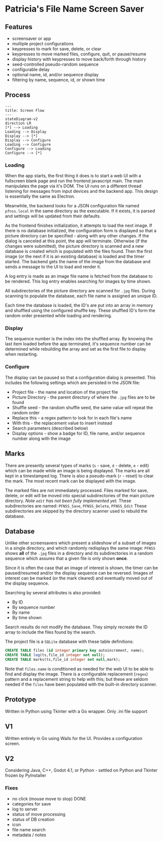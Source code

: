 # Patricia's File Name Screen Saver
## Features
- screensaver or app
- multiple project configurations
- keypresses to mark for save, delete, or clear
- keypresses to move marked files, configure, quit, or pause/resume
- display history with keypresses to move back/forth through history
- seed-controlled pseudo-random sequence
- configurable delay
- optional name, id, and/or sequence display
- filtering by name, sequence, id, or shown time

## Process
```mermaid
---
title: Screen Flow
---
stateDiagram-v2
direction LR
[*] --> Loading
Loading --> Display
Display --> [*]
Display --> Configure
Loading --> Configure
Configure --> Loading
Configure --> [*]
```
### Loading
When the app starts, the first thing it does is to start a web UI with a fullscreen blank page and run the frontend javascript main. The main manipulates the page via it's DOM. The UI runs on a different thread listening for messages from input devices and the backend app. This design is essentially the same as Electron.

Meanwhile, the backend looks for a JSON configuration file named `pfnss.local` in the same directory as the executable. If it exists, it is parsed and settings will be updated from their defaults.

As the frontend finishes initialization, it attempts to load the next image. If there is no database initialized, the configuration form is displayed so that a picture directory can be specified - along with any other changes. If the dialog is canceled at this point, the app will terminate. Otherwise (if the changes were submitted), the picture directory is scanned and a new database is created which is populated with the files found. Then the first image (or the next if it is an existing database) is loaded and the timer started. The backend gets the name of the image from the database and sends a message to the UI to load and render it.

A log entry is made as an image file name is fetched from the database to be rendered. This log entry enables searching for images by time shown.

All subdirectories of the picture directory are scanned for `.jpg` files. During scanning to populate the database, each file name is assigned an unique ID.

Each time the database is loaded, the ID's are put into an array in memory and shuffled using the configured shuffle key. These shuffled ID's form the random order presented while loading and rendering. 

### Display
The sequence number is the index into the shuffled array. By knowing the last item loaded before the app terminated, it's sequence number can be determined while rebuilding the array and set as the first file to display when restarting.

### Configure
The display can be paused so that a configuration dialog is presented. This includes the following settings which are persisted in the JSON file:
- Project file - the name and location of the project file
- Picture Directory - the parent directory of where the `.jpg` files are to be found
- Shuffle seed - the random shuffle seed, the same value will repeat the random order
- Replace this - a regex pattern to look for in each file's name
- With this - the replacement value to insert instead
- Search parameters (described below)
- Display options - show a badge for ID, file name, and/or sequence number along with the image

## Marks
There are presently several types of marks (`s` - save, `d` - delete, `e` - edit) which can be made while an image is being displayed. The marks are all kept in a timestamped log. There is also a pseudo-mark (`r` - reset) to clear the mark. The most recent mark can be displayed with the image.

The marked files are not immediately processed. Files marked for save, delete, or edit will be moved into special subdirectories of the main picture directory. _Note `edit` has not been fully implemented yet._ These subdirectories are named: `PFNSS_Save`, `PFNSS_Delete`, `PFNSS_Edit` These subdirectories are skipped by the directory scanner used to rebuild the database.

## Database
Unlike other screensavers which present a slideshow of a subset of images in a single directory, and which randomly redisplays the same image: `PFNSS` shows **all** of the `.jpg` files in a directory and its subdirectories in a random sequence which assures that a given file is only shown **once**.

Since it is often the case that an image of interest is shown, the timer can be paused/resumed and/or the display sequence can be reversed. Images of interest can be marked (or the mark cleared) and eventually moved out of the display sequence.

Searching by several attributes is also provided:
- By ID
- By sequence number
- By name
- By time shown

Search results do not modify the database. They simply recreate the ID array to include the files found by the search.

The project file is a `SQLite` database with these table definitions:
```sql
CREATE TABLE files (id integer primary key autoincrement, name);
CREATE TABLE log(ts,file_id integer not null);
CREATE TABLE marks(ts,file_id integer not null,mark);
```

Note that `files.name` is conditioned as needed for the web UI to be able to find and display the image. There is a configurable replacement (`regex`) pattern and a replacement string to help with this; but these are seldom needed if the `files` have been populated with the built-in directory scanner.
## Prototype
Written in Python using Tkinter with a Go wrapper. Only .ini file support
## V1
Written entirely in Go using Wails for the UI. Provides a configuration screen.
## V2
Considering Java, C++, Godot 4.1, or Python - settled on Python and Tkinter frozen by PyInstaller

### Fixes
- no click (mouse move to stop) DONE
- categories for save
- log to server
- status of move processing
- status of DB creation
- icon
- file name search
- metadata / notes
